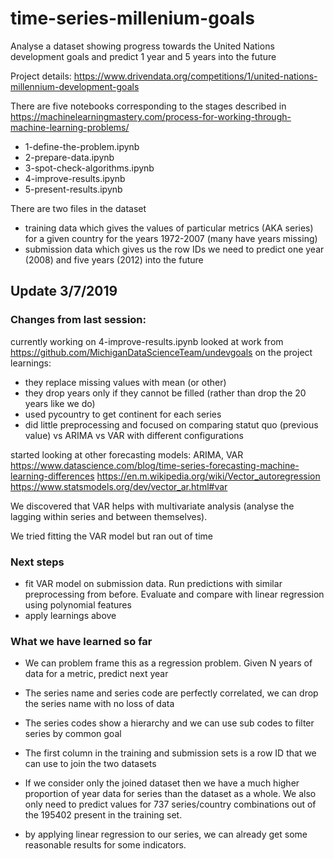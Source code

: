 # time-series-millenium-goals
Analyse a dataset showing progress towards the United Nations development goals and predict 1 year and 5 years into the future

Project details:
https://www.drivendata.org/competitions/1/united-nations-millennium-development-goals

There are five notebooks corresponding to the stages described in https://machinelearningmastery.com/process-for-working-through-machine-learning-problems/

* 1-define-the-problem.ipynb
* 2-prepare-data.ipynb 
* 3-spot-check-algorithms.ipynb
* 4-improve-results.ipynb
* 5-present-results.ipynb

There are two files in the dataset
* training data which gives the values of particular metrics (AKA series) for a given country for the years 1972-2007 (many have years missing)
* submission data which gives us the row IDs we need to predict one year (2008) and five years (2012) into the future

## Update 3/7/2019

### Changes from last session:
currently working on 4-improve-results.ipynb
looked  at work from https://github.com/MichiganDataScienceTeam/undevgoals on the project
learnings: 
- they replace missing values with mean (or other)
- they drop years only if they cannot be filled (rather than drop the 20 years like we do)
- used pycountry to get continent for each series
- did little preprocessing and focused on comparing statut quo (previous value) vs ARIMA vs VAR with different configurations

started looking at other forecasting models: ARIMA, VAR
https://www.datascience.com/blog/time-series-forecasting-machine-learning-differences
https://en.m.wikipedia.org/wiki/Vector_autoregression
https://www.statsmodels.org/dev/vector_ar.html#var

We discovered that VAR helps with multivariate analysis (analyse the lagging within series and between themselves).

We tried fitting the VAR model but ran out of time


### Next steps

- fit VAR model on submission data. Run predictions with similar preprocessing from before. Evaluate and compare with linear regression using polynomial features
- apply learnings above

### What we have learned so far
* We can problem frame this as a regression problem. Given N years of data for a metric, predict next year

* The series name and series code are perfectly correlated, we can drop the series name with no loss of data
* The series codes show a hierarchy and we can use sub codes to filter series by common goal

* The first column in the training and submission sets is a row ID that we can use to join the two datasets
* If we consider only the joined dataset then we have a much higher proportion of year data for series than the dataset as a whole. We also only need to predict values for 737 series/country combinations out of the 195402 present in the training set.

* by applying linear regression to our series, we can already get some reasonable results for some indicators. 
